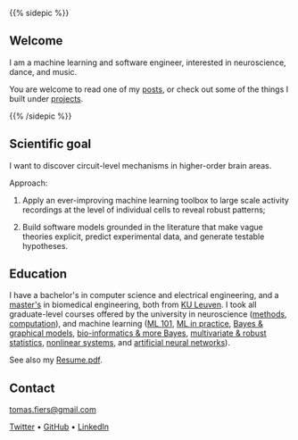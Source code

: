 ---
---


{{% sidepic %}}

## Welcome

I am a machine learning and software engineer, interested in neuroscience,
dance, and music.

You are welcome to read one of my [posts](/posts), or check out some
of the things I built under [projects](/projects).

{{% /sidepic %}}



## Scientific goal

I want to discover circuit-level mechanisms in higher-order brain areas.

Approach:

1. Apply an ever-improving machine learning toolbox to large scale activity
   recordings at the level of individual cells to reveal robust patterns;

2. Build software models grounded in the literature that make vague theories
   explicit, predict experimental data, and generate testable hypotheses.



## Education

I have a bachelor's in computer science and electrical engineering, and a
[master's](https://onderwijsaanbod.kuleuven.be/opleidingen/e/CQ_51360389.htm)
in biomedical engineering, both from
[KU Leuven](https://www.kuleuven.be/english/).
I took all graduate-level courses offered by the university in neuroscience 
([methods](https://onderwijsaanbod.kuleuven.be//2017/syllabi/e/G0U76AE.htm),
[computation](https://onderwijsaanbod.kuleuven.be/syllabi/e/H02B3AE.htm)),
and machine learning
([ML 101](https://onderwijsaanbod.kuleuven.be/syllabi/e/H02C1AE.htm),
[ML in practice](https://onderwijsaanbod.kuleuven.be/syllabi/e/H0T25AE.htm),
[Bayes & graphical models](https://onderwijsaanbod.kuleuven.be/syllabi/e/H02D2AE.htm),
[bio-informatics & more Bayes](https://onderwijsaanbod.kuleuven.be/syllabi/v/e/H05M9AE.htm),
[multivariate & robust statistics](https://onderwijsaanbod.kuleuven.be/syllabi/v/e/G0O00AE.htm),
[nonlinear systems](https://onderwijsaanbod.kuleuven.be/syllabi/v/e/H0S11AE.htm),
and [artificial neural networks](https://onderwijsaanbod.kuleuven.be/syllabi/e/H03V7BE.htm)).

See also my [Resume.pdf](/content/CV.pdf).



## Contact

[tomas.fiers@gmail.com](mailto:tomas.fiers@gmail.com)

[Twitter](https://twitter.com/TomasFiers) •
[GitHub](https://github.com/tfiers) •
[LinkedIn](https://www.linkedin.com/in/tomasfiers/)
